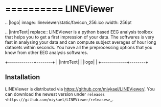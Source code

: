 ==========
LINEViewer
==========

.. |logo| image:: lineviewer/static/favicon_256.ico
   :width: 256pt

.. |introText| replace:: LINEViewer is a python based EEG analysis toolbox that helps you to get a first impression of your data. The softwares is very fast in analysing your data and can compute subject averages of hour long datasets within seconds. You have all the preprocessing options that you know from other EEG analysis softwares.

+-------------+--------+
| |introText| | |logo| |
+-------------+--------+


Installation
-------------

LINEViewer is distributed via https://github.com/miykael/LINEViewer/. You can download the newest version under `releases <https://github.com/miykael/LINEViewer/releases>`_.
